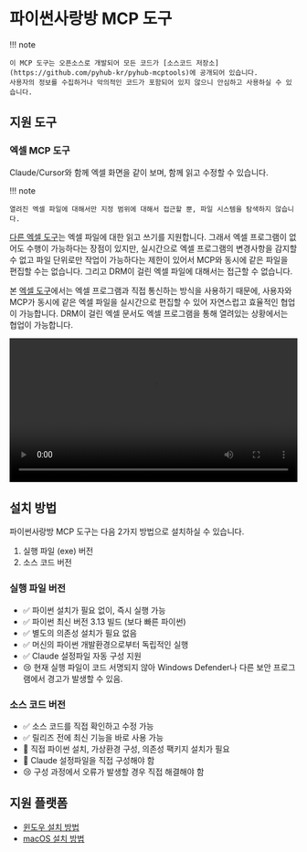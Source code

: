 # 파이썬사랑방 MCP 도구

!!! note

    이 MCP 도구는 오픈소스로 개발되어 모든 코드가 [소스코드 저장소](https://github.com/pyhub-kr/pyhub-mcptools)에 공개되어 있습니다.
    사용자의 정보를 수집하거나 악의적인 코드가 포함되어 있지 않으니 안심하고 사용하실 수 있습니다.

## 지원 도구

### 엑셀 MCP 도구

Claude/Cursor와 함께 엑셀 화면을 같이 보며, 함께 읽고 수정할 수 있습니다.

!!! note

    열려진 엑셀 파일에 대해서만 지정 범위에 대해서 접근할 뿐, 파일 시스템을 탐색하지 않습니다.

[다른 엑셀 도구](https://github.com/negokaz/excel-mcp-server)는 엑셀 파일에 대한 읽고 쓰기를 지원합니다.
그래서 엑셀 프로그램이 없어도 수행이 가능하다는 장점이 있지만, 실시간으로 엑셀 프로그램의 변경사항을 감지할 수 없고
파일 단위로만 작업이 가능하다는 제한이 있어서 MCP와 동시에 같은 파일을 편집할 수는 없습니다.
그리고 DRM이 걸린 엑셀 파일에 대해서는 접근할 수 없습니다.

본 [엑셀 도구](./mcptools/excel/index.md)에서는 엑셀 프로그램과 직접 통신하는 방식을 사용하기 때문에,
사용자와 MCP가 동시에 같은 엑셀 파일을 실시간으로 편집할 수 있어 자연스럽고 효율적인 협업이 가능합니다.
DRM이 걸린 엑셀 문서도 엑셀 프로그램을 통해 열려있는 상황에서는 협업이 가능합니다.

<video width="100%" controls>
    <source src="./mcptools/excel/assets/pyhub.mcptools-v0.4.6.mp4" type="video/mp4">
</video>

## 설치 방법

파이썬사랑방 MCP 도구는 다음 2가지 방법으로 설치하실 수 있습니다.

1. 실행 파일 (exe) 버전
2. 소스 코드 버전

### 실행 파일 버전

+ ✅ 파이썬 설치가 필요 없이, 즉시 실행 가능
+ ✅ 파이썬 최신 버전 3.13 빌드 (보다 빠른 파이썬)
+ ✅ 별도의 의존성 설치가 필요 없음
+ ✅ 머신의 파이썬 개발환경으로부터 독립적인 실행
+ ✅ Claude 설정파일 자동 구성 지원
+ 😢 현재 실행 파일이 코드 서명되지 않아 Windows Defender나 다른 보안 프로그램에서 경고가 발생할 수 있음.

### 소스 코드 버전

+ ✅ 소스 코드를 직접 확인하고 수정 가능
+ ✅ 릴리즈 전에 최신 기능을 바로 사용 가능
+ 🤔 직접 파이썬 설치, 가상환경 구성, 의존성 팩키지 설치가 필요
+ 🤔 Claude 설정파일을 직접 구성해야 함
+ 😢 구성 과정에서 오류가 발생할 경우 직접 해결해야 함

## 지원 플랫폼

+ [윈도우 설치 방법](./setup/windows/index.md)
+ [macOS 설치 방법](./setup/macos/index.md)